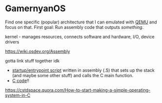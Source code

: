 # GamernyanOS

Find one specific (popular) architecture that I can emulated with [QEMU](https://www.qemu.org/) and focus on that. First goal: Run assembly code that outputs _something_.

kernel - manages resources, connects software and hardware, I/O, device drivers

https://wiki.osdev.org/Assembly

gotta link stuff together idk

- [startup/entrypoint script](https://github.com/memtest86plus/memtest86plus/blob/main/boot/x86/startup64.S) written in assembly (.S) that sets up the stack (and maybe some other stuff) and calls the C main function.
- [C code](https://github.com/memtest86plus/memtest86plus/blob/main/app/main.c)!!

https://cstdspace.quora.com/How-to-start-making-a-simple-operating-system-in-C
